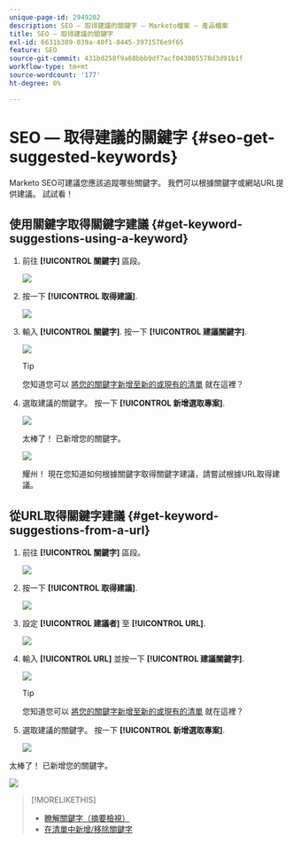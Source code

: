 ```yaml
---
unique-page-id: 2949202
description: SEO — 取得建議的關鍵字 — Marketo檔案 — 產品檔案
title: SEO — 取得建議的關鍵字
exl-id: 6631b389-039a-40f1-8445-3971576e9f65
feature: SEO
source-git-commit: 431bd258f9a68bbb9df7acf043085578d3d91b1f
workflow-type: tm+mt
source-wordcount: '177'
ht-degree: 0%

---
```


# SEO — 取得建議的關鍵字 {#seo-get-suggested-keywords}

Marketo SEO可建議您應該追蹤哪些關鍵字。 我們可以根據關鍵字或網站URL提供建議。 試試看！

## 使用關鍵字取得關鍵字建議 {#get-keyword-suggestions-using-a-keyword}

1. 前往 **[!UICONTROL 關鍵字]** 區段。

   ![](assets/image2014-9-18-10-3a51-3a41.png)

1. 按一下 **[!UICONTROL 取得建議]**.

   ![](assets/image2014-9-18-10-3a52-3a42.png)

1. 輸入 **[!UICONTROL 關鍵字]**. 按一下 **[!UICONTROL 建議關鍵字]**.

   ![](assets/image2014-9-18-10-3a53-3a14.png)

   >[!TIP]
   >
   >您知道您可以  [將您的關鍵字新增至新的或現有的清單](/help/marketo/product-docs/additional-apps/seo/understanding-seo/seo-managing-lists.md) 就在這裡？

1. 選取建議的關鍵字。 按一下 **[!UICONTROL 新增選取專案]**.

   ![](assets/image2014-9-18-10-3a54-3a12.png)

   太棒了！ 已新增您的關鍵字。

   ![](assets/image2014-9-18-10-3a54-3a16.png)

   耀州！ 現在您知道如何根據關鍵字取得關鍵字建議，請嘗試根據URL取得建議。

## 從URL取得關鍵字建議  {#get-keyword-suggestions-from-a-url}

1. 前往 **[!UICONTROL 關鍵字]** 區段。

   ![](assets/image2014-9-18-10-3a54-3a26.png)

1. 按一下 **[!UICONTROL 取得建議]**.

   ![](assets/image2014-9-18-11-3a4-3a43.png)

1. 設定 **[!UICONTROL 建議者]** 至 **[!UICONTROL URL]**.

   ![](assets/image2014-9-18-11-3a4-3a52.png)

1. 輸入 **[!UICONTROL URL]** 並按一下 **[!UICONTROL 建議關鍵字]**.

   ![](assets/image2014-9-18-11-3a5-3a7.png)

   >[!TIP]
   >
   >您知道您可以 [將您的關鍵字新增至新的或現有的清單](/help/marketo/product-docs/additional-apps/seo/understanding-seo/seo-managing-lists.md) 就在這裡？

1. 選取建議的關鍵字。 按一下 **[!UICONTROL 新增選取專案]**.

   ![](assets/image2014-9-18-11-3a8-3a3.png)

太棒了！ 已新增您的關鍵字。

![](assets/image2014-9-18-11-3a8-3a25.png)

>[!MORELIKETHIS]
>
>* [瞭解關鍵字（摘要檢視）](/help/marketo/product-docs/additional-apps/seo/keywords/seo-understanding-keywords.md)
>* [在清單中新增/移除關鍵字](/help/marketo/product-docs/additional-apps/seo/keywords/seo-add-remove-keywords-from-a-list.md)
